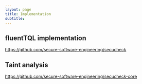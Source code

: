```yaml
---
layout: page
title: Implementation
subtitle: 
---
```


## fluentTQL implementation

https://github.com/secure-software-engineering/secucheck

## Taint analysis

https://github.com/secure-software-engineering/secucheck-core
